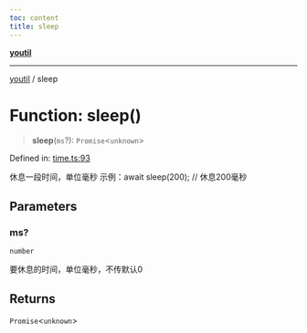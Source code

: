 ```yaml
---
toc: content
title: sleep
---
```

[**youtil**](../README.md)

***

[youtil](../globals.md) / sleep

# Function: sleep()

> **sleep**(`ms`?): `Promise`\<`unknown`\>

Defined in: [time.ts:93](https://github.com/sxei/youtil/blob/30101427658751f8b43f24d4818a71bdd729822f/src/time.ts#L93)

休息一段时间，单位毫秒
示例：await sleep(200); // 休息200毫秒

## Parameters

### ms?

`number`

要休息的时间，单位毫秒，不传默认0

## Returns

`Promise`\<`unknown`\>
